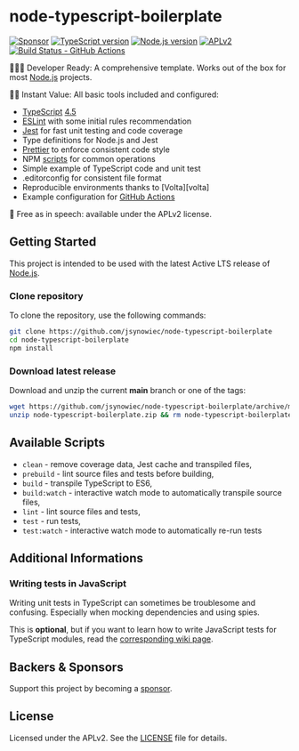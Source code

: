# node-typescript-boilerplate

[![Sponsor][sponsor-badge]][sponsor]
[![TypeScript version][ts-badge]][typescript-4-5]
[![Node.js version][nodejs-badge]][nodejs]
[![APLv2][license-badge]][license]
[![Build Status - GitHub Actions][gha-badge]][gha-ci]

👩🏻‍💻 Developer Ready: A comprehensive template. Works out of the box for most [Node.js][nodejs] projects.

🏃🏽 Instant Value: All basic tools included and configured:

- [TypeScript][typescript] [4.5][typescript-4-5]
- [ESLint][eslint] with some initial rules recommendation
- [Jest][jest] for fast unit testing and code coverage
- Type definitions for Node.js and Jest
- [Prettier][prettier] to enforce consistent code style
- NPM [scripts](#available-scripts) for common operations
- Simple example of TypeScript code and unit test
- .editorconfig for consistent file format
- Reproducible environments thanks to [Volta][volta]
- Example configuration for [GitHub Actions][gh-actions]

🤲 Free as in speech: available under the APLv2 license.

## Getting Started

This project is intended to be used with the latest Active LTS release of [Node.js][nodejs].

### Clone repository

To clone the repository, use the following commands:

```sh
git clone https://github.com/jsynowiec/node-typescript-boilerplate
cd node-typescript-boilerplate
npm install
```

### Download latest release

Download and unzip the current **main** branch or one of the tags:

```sh
wget https://github.com/jsynowiec/node-typescript-boilerplate/archive/main.zip -O node-typescript-boilerplate.zip
unzip node-typescript-boilerplate.zip && rm node-typescript-boilerplate.zip
```

## Available Scripts

- `clean` - remove coverage data, Jest cache and transpiled files,
- `prebuild` - lint source files and tests before building,
- `build` - transpile TypeScript to ES6,
- `build:watch` - interactive watch mode to automatically transpile source files,
- `lint` - lint source files and tests,
- `test` - run tests,
- `test:watch` - interactive watch mode to automatically re-run tests

## Additional Informations

### Writing tests in JavaScript

Writing unit tests in TypeScript can sometimes be troublesome and confusing. Especially when mocking dependencies and using spies.

This is **optional**, but if you want to learn how to write JavaScript tests for TypeScript modules, read the [corresponding wiki page][wiki-js-tests].

## Backers & Sponsors

Support this project by becoming a [sponsor][sponsor].

## License

Licensed under the APLv2. See the [LICENSE](https://github.com/jsynowiec/node-typescript-boilerplate/blob/main/LICENSE) file for details.

[ts-badge]: https://img.shields.io/badge/TypeScript-4.5-blue.svg
[nodejs-badge]: https://img.shields.io/badge/Node.js->=%2016.13-blue.svg
[nodejs]: https://nodejs.org/dist/latest-v14.x/docs/api/
[gha-badge]: https://github.com/jsynowiec/node-typescript-boilerplate/actions/workflows/nodejs.yml/badge.svg
[gha-ci]: https://github.com/jsynowiec/node-typescript-boilerplate/actions/workflows/nodejs.yml
[typescript]: https://www.typescriptlang.org/
[typescript-4-5]: https://www.typescriptlang.org/docs/handbook/release-notes/typescript-4-5.html
[license-badge]: https://img.shields.io/badge/license-APLv2-blue.svg
[license]: https://github.com/jsynowiec/node-typescript-boilerplate/blob/main/LICENSE
[sponsor-badge]: https://img.shields.io/badge/♥-Sponsor-fc0fb5.svg
[sponsor]: https://github.com/sponsors/jsynowiec
[jest]: https://facebook.github.io/jest/
[eslint]: https://github.com/eslint/eslint
[wiki-js-tests]: https://github.com/jsynowiec/node-typescript-boilerplate/wiki/Unit-tests-in-plain-JavaScript
[prettier]: https://prettier.io
[gh-actions]: https://github.com/features/actions
[repo-template-action]: https://github.com/jsynowiec/node-typescript-boilerplate/generate
